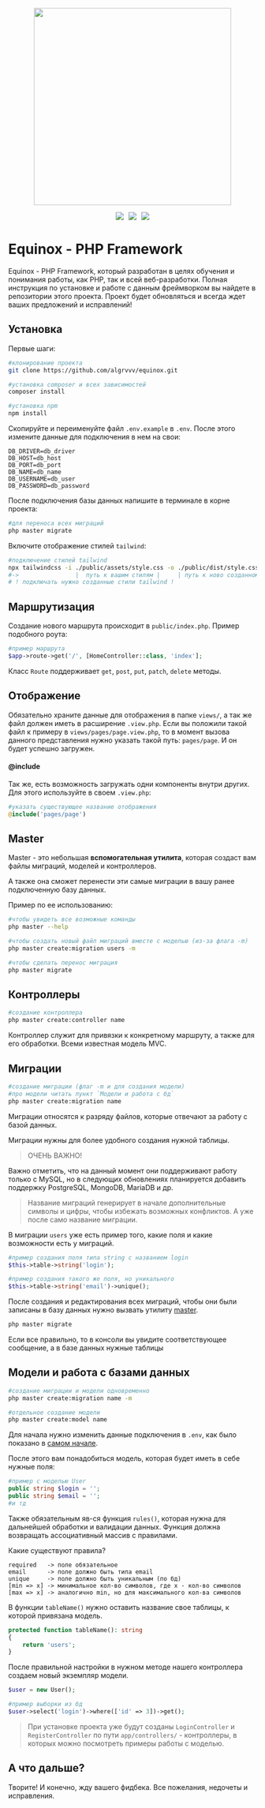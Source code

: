 <p align="center">
<img style="width: 400px; display: flex; margin: 0 auto; justify-content: center; align-items: center;" src="https://i.pinimg.com/originals/2c/d1/08/2cd108ddb22b2068aa00d3b4c864986d.png">
</p>
<p align="center">
    <a style="margin: 3px"> 
        <img src="https://img.shields.io/badge/Framework%20-6A4BE5" style="max-width: 100%;">
    </a>
    <a style="margin: 3px">
        <img src="https://img.shields.io/badge/Equinox-v1.0-blue" style="max-width: 100%;">
    </a>
    <a style="margin: 3px"> 
        <img src="https://img.shields.io/badge/PHP%20-8A2BE2" style="max-width: 100%;">
    </a>
</p>

# Equinox - PHP Framework

Equinox - PHP Framework, который разработан в целях обучения и понимания работы, как PHP, так и всей веб-разработки.
Полная инструкция по установке и работе с данным фреймворком вы найдете в репозитории этого проекта.
Проект будет обновляться и всегда ждет ваших предложений и исправлений!

## Установка

Первые шаги:

```bash
#клонирование проекта
git clone https://github.com/algrvvv/equinox.git

#установка composer и всех зависимостей
composer install

#установка npm
npm install
```
Скопируйте и переименуйте файл `.env.example` в `.env`. 
После этого измените данные для подключения в нем на свои:

```.dotenv
DB_DRIVER=db_driver
DB_HOST=db_host
DB_PORT=db_port
DB_NAME=db_name
DB_USERNAME=db_user
DB_PASSWORD=db_password
```
После подключения базы данных напишите в терминале в корне проекта:

```bash
#для переноса всех миграций
php master migrate
```

Включите отображение стилей `tailwind`:

```bash
#подключение стилей tailwind
npx tailwindcss -i ./public/assets/style.css -o ./public/dist/style.css --watch
#->                |  путь к вашим стилям |     | путь к ново созданном стилям |
# ! подключать нужно созданные стили tailwind !
```

## Маршрутизация

Создание нового маршрута происходит в `public/index.php`. Пример подобного роута:

```php
#пример маршрута
$app->route->get('/', [HomeController::class, 'index'];
```

Класс `Route` поддерживает `get`, `post`, `put`, `patch`, `delete` методы.


## Отображение

Обязательно храните данные для отображения в папке `views/`, а так же
файл должен иметь в расширение `.view.php`. Если вы положили такой файл
к примеру в `views/pages/page.view.php`, то в момент вызова данного представления
нужно указать такой путь: `pages/page`. И он будет успешно загружен.

#### @include

Так же, есть возможность загружать одни компоненты внутри других.
Для этого используйте в своем `.view.php`:
```php
#указать существующее название отображения
@include('pages/page')
```

## Master

Master - это небольшая **вспомогательная утилита**, которая
создаст вам файлы миграций, моделей и контроллеров.

А также она сможет перенести эти самые миграции в вашу
ранее подключенную базу данных.

Пример по ее использованию:
```bash
#чтобы увидеть все возможные команды
php master --help

#чтобы создать новый файл миграций вместе с моделью (из-за флага -m)
php master create:migration users -m

#чтобы сделать перенос миграция
php master migrate
```

## Контроллеры

```bash
#создание контроллера
php master create:controller name
```

Контроллер служит для привязки к конкретному маршруту,
а также для его обработки. Всеми известная модель MVC.

## Миграции

```bash
#создание миграции (флаг -m и для создания модели)
#про модели читать пункт `Модели и работа с бд`
php master create:migration name
```

Миграции относятся к разряду файлов, которые отвечают
за работу с базой данных.

Миграции нужны для более удобного создания нужной таблицы.

> ОЧЕНЬ ВАЖНО!

Важно отметить, что на данный момент они поддерживают
работу только с MySQL, но в следующих обновлениях планируется
добавить поддержку PostgreSQL, MongoDB, MariaDB и др.

> Название миграций генерирует в начале дополнительные
> символы и цифры, чтобы избежать возможных конфликтов.
> А уже после само название миграции.

В миграции `users` уже есть пример того, какие поля и какие
возможности есть у миграций.

```php
#пример создания поля типа string с названием login
$this->table->string('login');

#пример создания такого же поля, но уникального
$this->table->string('email')->unique();
```

После создания и редактирования всех миграций, чтобы они
были записаны в базу данных нужно вызвать 
утилиту <a href="#master">master</a>.

```bash
php master migrate
```

Если все правильно, то в консоли вы увидите 
соответствующее сообщение, а в базе данных нужные таблицы

## Модели и работа с базами данных

```bash
#создание миграции и модели одновременно
php master create:migration name -m

#отдельное создание модели
php master create:model name
```

Для начала нужно изменить данные подключения в `.env`, как 
было показано в <a href="#Установка">самом начале</a>.

После этого вам понадобиться модель, которая будет иметь в себе нужные поля:
```php
#пример с моделью User
public string $login = '';
public string $email = '';
#и тд
```

Также обязательным яв-ся функция `rules()`, которая нужна
для дальнейшей обработки и валидации данных. Функция должна
возвращать ассоциативный массив с правилами. 

Какие существуют правила?
```
required   -> поле обязательное
email      -> поле должно быть типа email
unique     -> поле должно быть уникальным (по бд)
[min => x] -> минимальное кол-во символов, где x - кол-во символов
[max => x] -> аналогично min, но для максимального кол-ва символов
```

В функции `tableName()` нужно оставить название свое таблицы,
к которой привязана модель.

```php
protected function tableName(): string
{
    return 'users';
}
```

После правильной настройки в нужном методе нашего контроллера
создаем новый экземпляр модели.

```php
$user = new User();

#пример выборки из бд
$user->select('login')->where(['id' => 3])->get();
```

> При установке проекта уже будут созданы
`LoginController` и `RegisterController` по пути
`app/controllers/` - контроллеры, в которых
> можно посмотреть примеры работы с моделью.

## А что дальше?

Творите! И конечно, жду вашего фидбека. 
Все пожелания, недочеты и исправления.
